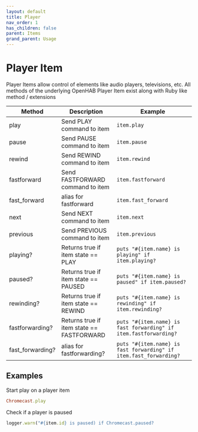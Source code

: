 ```yaml
---
layout: default
title: Player
nav_order: 1
has_children: false
parent: Items
grand_parent: Usage
---
```



# Player Item
Player Items allow control of elements like audio players, televisions, etc. All methods of the underlying OpenHAB Player Item exist along with Ruby like method / extensions

| Method           | Description                               | Example                                                          |
| ---------------- | ----------------------------------------- | ---------------------------------------------------------------- |
| play             | Send PLAY command to item                 | `item.play`                                                      |
| pause            | Send PAUSE command to item                | `item.pause`                                                     |
| rewind           | Send REWIND command to item               | `item.rewind`                                                    |
| fastforward      | Send FASTFORWARD command to item          | `item.fastforward`                                               |
| fast_forward     | alias for fastforward                     | `item.fast_forward`                                              |
| next             | Send NEXT command to item                 | `item.next`                                                      |
| previous         | Send PREVIOUS command to item             | `item.previous`                                                  |
| playing?         | Returns true if item state == PLAY        | `puts "#{item.name} is playing" if item.playing?`                |
| paused?          | Returns true if item state == PAUSED      | `puts "#{item.name} is paused" if item.paused?`                  |
| rewinding?       | Returns true if item state == REWIND      | `puts "#{item.name} is rewinding" if item.rewinding?`            |
| fastforwarding?  | Returns true if item state == FASTFORWARD | `puts "#{item.name} is fast forwarding" if item.fastforwarding?` |
| fast_forwarding? | alias for fastforwarding?                 | `puts "#{item.name} is fast forwarding" if item.fast_forwarding?` |


## Examples ##

Start play on a player item

```ruby
Chromecast.play
```

Check if a player is paused

```ruby
logger.warn("#{item.id} is paused) if Chromecast.paused?
```

